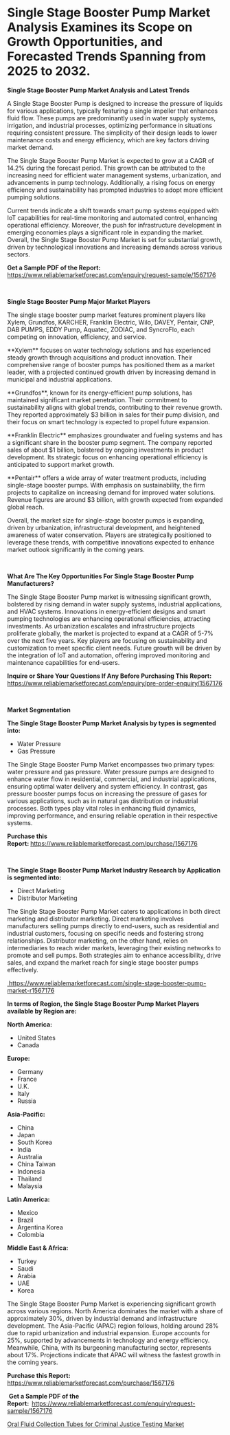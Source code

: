 <p><h1>Single Stage Booster Pump Market Analysis Examines its Scope on Growth Opportunities, and Forecasted Trends Spanning from 2025 to 2032.</h1></p><p><strong>Single Stage Booster Pump Market Analysis and Latest Trends</strong></p>
<p><p>A Single Stage Booster Pump is designed to increase the pressure of liquids for various applications, typically featuring a single impeller that enhances fluid flow. These pumps are predominantly used in water supply systems, irrigation, and industrial processes, optimizing performance in situations requiring consistent pressure. The simplicity of their design leads to lower maintenance costs and energy efficiency, which are key factors driving market demand.</p><p>The Single Stage Booster Pump Market is expected to grow at a CAGR of 14.2% during the forecast period. This growth can be attributed to the increasing need for efficient water management systems, urbanization, and advancements in pump technology. Additionally, a rising focus on energy efficiency and sustainability has prompted industries to adopt more efficient pumping solutions. </p><p>Current trends indicate a shift towards smart pump systems equipped with IoT capabilities for real-time monitoring and automated control, enhancing operational efficiency. Moreover, the push for infrastructure development in emerging economies plays a significant role in expanding the market. Overall, the Single Stage Booster Pump Market is set for substantial growth, driven by technological innovations and increasing demands across various sectors.</p></p>
<p><strong>Get a Sample PDF of the Report:&nbsp;</strong> <a href="https://www.reliablemarketforecast.com/enquiry/request-sample/1567176?utm_campaign=3458&utm_medium=2&utm_source=Github&utm_content=ia&utm_term=22032025&utm_id=single-stage-booster-pump">https://www.reliablemarketforecast.com/enquiry/request-sample/1567176</a></p>
<p>&nbsp;</p>
<p><strong>Single Stage Booster Pump Major Market Players</strong></p>
<p><p>The single stage booster pump market features prominent players like Xylem, Grundfos, KARCHER, Franklin Electric, Wilo, DAVEY, Pentair, CNP, DAB PUMPS, EDDY Pump, Aquatec, ZODIAC, and SyncroFlo, each competing on innovation, efficiency, and service.</p><p>**Xylem** focuses on water technology solutions and has experienced steady growth through acquisitions and product innovation. Their comprehensive range of booster pumps has positioned them as a market leader, with a projected continued growth driven by increasing demand in municipal and industrial applications.</p><p>**Grundfos**, known for its energy-efficient pump solutions, has maintained significant market penetration. Their commitment to sustainability aligns with global trends, contributing to their revenue growth. They reported approximately $3 billion in sales for their pump division, and their focus on smart technology is expected to propel future expansion.</p><p>**Franklin Electric** emphasizes groundwater and fueling systems and has a significant share in the booster pump segment. The company reported sales of about $1 billion, bolstered by ongoing investments in product development. Its strategic focus on enhancing operational efficiency is anticipated to support market growth.</p><p>**Pentair** offers a wide array of water treatment products, including single-stage booster pumps. With emphasis on sustainability, the firm projects to capitalize on increasing demand for improved water solutions. Revenue figures are around $3 billion, with growth expected from expanded global reach.</p><p>Overall, the market size for single-stage booster pumps is expanding, driven by urbanization, infrastructural development, and heightened awareness of water conservation. Players are strategically positioned to leverage these trends, with competitive innovations expected to enhance market outlook significantly in the coming years.</p></p>
<p>&nbsp;</p>
<p><strong>What Are The Key Opportunities For Single Stage Booster Pump Manufacturers?</strong></p>
<p><p>The Single Stage Booster Pump market is witnessing significant growth, bolstered by rising demand in water supply systems, industrial applications, and HVAC systems. Innovations in energy-efficient designs and smart pumping technologies are enhancing operational efficiencies, attracting investments. As urbanization escalates and infrastructure projects proliferate globally, the market is projected to expand at a CAGR of 5-7% over the next five years. Key players are focusing on sustainability and customization to meet specific client needs. Future growth will be driven by the integration of IoT and automation, offering improved monitoring and maintenance capabilities for end-users.</p></p>
<p><strong>Inquire or Share Your Questions If Any Before Purchasing This Report:</strong> <a href="https://www.reliablemarketforecast.com/enquiry/pre-order-enquiry/1567176?utm_campaign=3458&utm_medium=2&utm_source=Github&utm_content=ia&utm_term=22032025&utm_id=single-stage-booster-pump">https://www.reliablemarketforecast.com/enquiry/pre-order-enquiry/1567176</a></p>
<p>&nbsp;</p>
<p><strong>Market Segmentation</strong></p>
<p><strong>The Single Stage Booster Pump Market Analysis by types is segmented into:</strong></p>
<p><ul><li>Water Pressure</li><li>Gas Pressure</li></ul></p>
<p><p>The Single Stage Booster Pump Market encompasses two primary types: water pressure and gas pressure. Water pressure pumps are designed to enhance water flow in residential, commercial, and industrial applications, ensuring optimal water delivery and system efficiency. In contrast, gas pressure booster pumps focus on increasing the pressure of gases for various applications, such as in natural gas distribution or industrial processes. Both types play vital roles in enhancing fluid dynamics, improving performance, and ensuring reliable operation in their respective systems.</p></p>
<p><strong>Purchase this Report:&nbsp;</strong><a href="https://www.reliablemarketforecast.com/purchase/1567176?utm_campaign=3458&utm_medium=2&utm_source=Github&utm_content=ia&utm_term=22032025&utm_id=single-stage-booster-pump">https://www.reliablemarketforecast.com/purchase/1567176</a></p>
<p>&nbsp;</p>
<p><strong>The Single Stage Booster Pump Market Industry Research by Application is segmented into:</strong></p>
<p><ul><li>Direct Marketing</li><li>Distributor Marketing</li></ul></p>
<p><p>The Single Stage Booster Pump Market caters to applications in both direct marketing and distributor marketing. Direct marketing involves manufacturers selling pumps directly to end-users, such as residential and industrial customers, focusing on specific needs and fostering strong relationships. Distributor marketing, on the other hand, relies on intermediaries to reach wider markets, leveraging their existing networks to promote and sell pumps. Both strategies aim to enhance accessibility, drive sales, and expand the market reach for single stage booster pumps effectively.</p></p>
<p><a href="https://www.reliablemarketforecast.com/single-stage-booster-pump-market-r1567176?utm_campaign=3458&utm_medium=2&utm_source=Github&utm_content=ia&utm_term=22032025&utm_id=single-stage-booster-pump">&nbsp;https://www.reliablemarketforecast.com/single-stage-booster-pump-market-r1567176</a></p>
<p><strong>In terms of Region, the Single Stage Booster Pump Market Players available by Region are:</strong></p>
<p>
    <p> <strong> North America: </strong>
        <ul>
            <li>United States</li>
            <li>Canada</li>
        </ul>
        </p> 
    <p> <strong> Europe: </strong>
        <ul>
            <li>Germany</li>
            <li>France</li>
            <li>U.K.</li>
            <li>Italy</li>
            <li>Russia</li>
        </ul>
        </p> 
    <p> <strong> Asia-Pacific: </strong>
        <ul>
            <li>China</li>
            <li>Japan</li>
            <li>South Korea</li>
            <li>India</li>
            <li>Australia</li>
            <li>China Taiwan</li>
            <li>Indonesia</li>
            <li>Thailand</li>
            <li>Malaysia</li>
        </ul>
        </p> 
    <p> <strong> Latin America: </strong>
        <ul>
            <li>Mexico</li>
            <li>Brazil</li>
            <li>Argentina Korea</li>
            <li>Colombia</li>
        </ul>
        </p> 
    <p> <strong> Middle East & Africa: </strong>
        <ul>
            <li>Turkey</li>
            <li>Saudi</li>
            <li>Arabia</li>
            <li>UAE</li>
            <li>Korea</li>
        </ul>
    </p>
    </p>
<p><p>The Single Stage Booster Pump Market is experiencing significant growth across various regions. North America dominates the market with a share of approximately 30%, driven by industrial demand and infrastructure development. The Asia-Pacific (APAC) region follows, holding around 28% due to rapid urbanization and industrial expansion. Europe accounts for 25%, supported by advancements in technology and energy efficiency. Meanwhile, China, with its burgeoning manufacturing sector, represents about 17%. Projections indicate that APAC will witness the fastest growth in the coming years.</p></p>
<p><strong>Purchase this Report: </strong><a href="https://www.reliablemarketforecast.com/purchase/1567176?utm_campaign=3458&utm_medium=2&utm_source=Github&utm_content=ia&utm_term=22032025&utm_id=single-stage-booster-pump">https://www.reliablemarketforecast.com/purchase/1567176</a></p>
<p>&nbsp;<strong>Get a Sample PDF of the Report:&nbsp;&nbsp;</strong><a href="https://www.reliablemarketforecast.com/enquiry/request-sample/1567176?utm_campaign=3458&utm_medium=2&utm_source=Github&utm_content=ia&utm_term=22032025&utm_id=single-stage-booster-pump">https://www.reliablemarketforecast.com/enquiry/request-sample/1567176</a></p>
<p><strong></strong></p>
<p><p><a href="https://github.com/lecaneidreks/Market-Research-Report-List-1/blob/main/oral-fluid-collection-tubes-for-criminal-justice-testing-market.md?utm_campaign=3458&utm_medium=2&utm_source=Github&utm_content=ia&utm_term=22032025&utm_id=single-stage-booster-pump">Oral Fluid Collection Tubes for Criminal Justice Testing Market</a></p></p>